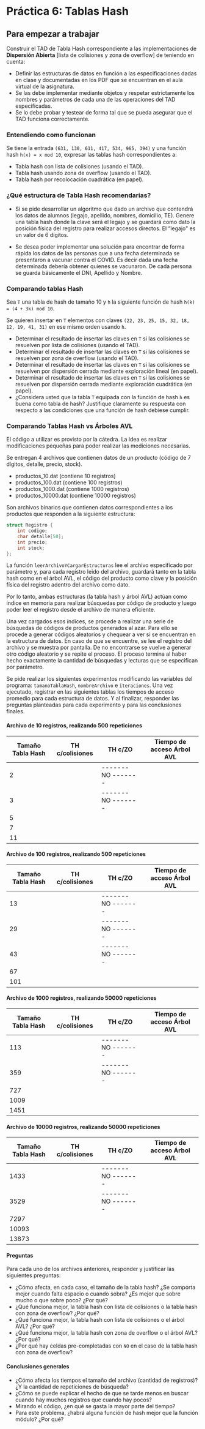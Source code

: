 # Práctica 6: Tablas Hash

## Para empezar a trabajar

Construir el TAD de Tabla Hash correspondiente a las implementaciones de **Dispersión Abierta** [lista de colisiones y zona de overflow] de teniendo en cuenta:

- Definir las estructuras de datos en función a las especificaciones dadas en clase y documentadas en los PDF que se encuentran en el aula virtual de la asignatura.
- Se las debe implementar mediante objetos y respetar estrictamente los nombres y parámetros de cada una de las operaciones del TAD especificadas.
- Se lo debe probar y testear de forma tal que se pueda asegurar que el TAD funciona correctamente.

### Entendiendo como funcionan

Se tiene la entrada `(631, 130, 611, 417, 534, 965, 394)` y una función hash `h(x) = x mod 10`, expresar las tablas hash
correspondientes a:

- Tabla hash con lista de colisiones (usando el TAD).
- Tabla hash usando zona de overflow (usando el TAD).
- Tabla hash por recolocación cuadrática (en papel).

### ¿Qué estructura de Tabla Hash recomendarias?

- Si se pide desarrollar un algoritmo que dado un archivo que contendrá los datos de alumnos
(legajo, apellido, nombres, domicilio, TE). Genere una tabla hash donde la clave será el
legajo y se guardará como dato la posición física del registro para realizar accesos
directos. El “legajo" es un valor de 6 dígitos.

- Se desea poder implementar una solución para encontrar de forma rápida los datos de
las personas que a una fecha determinada se presentaron a vacunar contra el COVID.
Es decir dada una fecha determinada debería obtener quienes se vacunaron. De cada
persona se guarda básicamente el DNI, Apellido y Nombre.

### Comparando tablas Hash

Sea `T` una tabla de hash de tamaño 10 y `h` la siguiente función de hash `h(k) = (4 + 3k) mod 10`.

Se quieren insertar en `T` elementos con claves `(22, 23, 25, 15, 32, 18, 12, 19, 41, 31)` en ese mismo orden usando `h`.

- Determinar el resultado de insertar las claves en `T` si las colisiones se resuelven por lista de colisiones (usando el TAD).
- Determinar el resultado de insertar las claves en `T` si las colisiones se resuelven por zona de overflow (usando el TAD).
- Determinar el resultado de insertar las claves en `T` si las colisiones se resuelven por dispersión cerrada mediante exploración lineal (en papel).
- Determinar el resultado de insertar las claves en `T` si las colisiones se resuelven por dispersión cerrada mediante exploración cuadrática (en papel).
- ¿Considera usted que la tabla `T` equipada con la función de hash `h` es buena como tabla de hash? Justifique claramente su respuesta con respecto a las condiciones que una función de hash debiese cumplir.

### Comparando Tablas Hash vs Árboles AVL

El código a utilizar es provisto por la cátedra. La idea es realizar modificaciones pequeñas para poder realizar las mediciones necesarias.

Se entregan 4 archivos que contienen datos de un producto (código de 7 dígitos, detalle, precio, stock).

- productos_10.dat (contiene 10 registros)
- productos_100.dat (contiene 100 registros)
- productos_1000.dat (contiene 1000 registros)
- productos_10000.dat (contiene 10000 registros)

Son archivos binarios que contienen datos correspondientes a los productos que responden a la siguiente estructura:

```c
struct Registro {
    int codigo;
    char detalle[50];
    int precio;
    int stock;
};
```

La función `leerArchivoYCargarEstructuras` lee el archivo especificado por parámetro y, para cada registro leido del archivo, guardará tanto en la tabla hash como en el árbol AVL, el código del producto como clave y la posición física del registro adentro del archivo como dato.

Por lo tanto, ambas estructuras (la tabla hash y árbol AVL) actúan como índice en memoria para realizar búsquedas por código de producto y luego poder leer el registro desde el archivo de manera eficiente.

Una vez cargados esos índices, se procede a realizar una serie de búsquedas de códigos de productos generados al azar. Para ello se procede a generar códigos aleatorios y chequear a ver si se encuentran en la estructura de datos. En caso de que se encuentre, se lee el registro del archivo y se muestra por pantalla. De no encontrarse se vuelve a generar otro código aleatorio y se repite el proceso. El proceso termina al haber hecho exactamente la cantidad de búsquedas y lecturas que se especifican por parámetro.

Se pide realizar los siguientes experimentos modificando las variables del programa: `tamanoTablaHash`, `nombreArchivo` e `iteraciones`.
Una vez ejecutado, registrar en las siguientes tablas los tiempos de acceso promedio para cada estructura de datos. Y al finalizar,
responder las preguntas planteadas para cada experimento y para las conclusiones finales.

#### Archivo de 10 registros, realizando 500 repeticiones

| Tamaño Tabla Hash | TH c/colisiones | TH c/ZO            | Tiempo de acceso Árbol AVL |
|-------------------|-----------------|--------------------|----------------------------|
| 2                 |                 | ------- NO ------- |                            |
| 3                 |                 | ------- NO ------- |                            |
| 5                 |                 |                    |                            |
| 7                 |                 |                    |                            |
| 11                |                 |                    |                            |

#### Archivo de 100 registros, realizando 500 repeticiones

| Tamaño Tabla Hash | TH c/colisiones   | TH c/ZO            | Tiempo de acceso Árbol AVL |
|-------------------|-------------------|--------------------|----------------------------|
| 13                |                   | ------- NO ------- |                            |
| 29                |                   | ------- NO ------- |                            |
| 43                |                   | ------- NO ------- |                            |
| 67                |                   |                    |                            |
| 101               |                   |                    |                            |

#### Archivo de 1000 registros, realizando 50000 repeticiones

| Tamaño Tabla Hash | TH c/colisiones | TH c/ZO            | Tiempo de acceso Árbol AVL |
|-------------------|-----------------|--------------------|----------------------------|
| 113               |                 | ------- NO ------- |                            |
| 359               |                 | ------- NO ------- |                            |
| 727               |                 |                    |                            |
| 1009              |                 |                    |                            |
| 1451              |                 |                    |                            |

#### Archivo de 10000 registros, realizando 50000 repeticiones

| Tamaño Tabla Hash | TH c/colisiones | TH c/ZO            | Tiempo de acceso Árbol AVL |
|-------------------|-----------------|--------------------|----------------------------|
| 1433              |                 | ------- NO ------- |                            |
| 3529              |                 | ------- NO ------- |                            |
| 7297              |                 |                    |                            |
| 10093             |                 |                    |                            |
| 13873             |                 |                    |                            |

#### Preguntas

Para cada uno de los archivos anteriores, responder y justificar las siguientes preguntas:

- ¿Cómo afecta, en cada caso, el tamaño de la tabla hash? ¿Se comporta mejor cuando falta espacio o cuando sobra? ¿Es mejor que sobre mucho o que sobre poco? ¿Por qué?
- ¿Qué funciona mejor, la tabla hash con lista de colisiones o la tabla hash con zona de overflow? ¿Por qué?
- ¿Qué funciona mejor, la tabla hash con lista de colisiones o el árbol AVL? ¿Por qué?
- ¿Qué funciona mejor, la tabla hash con zona de overflow o el árbol AVL? ¿Por qué?
- ¿Por qué hay celdas pre-completadas con `NO` en el caso de la tabla hash con zona de overflow?

#### Conclusiones generales

- ¿Cómo afecta los tiempos el tamaño del archivo (cantidad de registros)? ¿Y la cantidad de repeticiones de búsqueda?
- ¿Cómo se puede explicar el hecho de que se tarde menos en buscar cuando hay muchos registros que cuando hay pocos?
- Mirando el código, ¿en qué se gasta la mayor parte del tiempo?
- Para este problema, ¿habrá alguna función de hash mejor que la función módulo? ¿Por qué?
